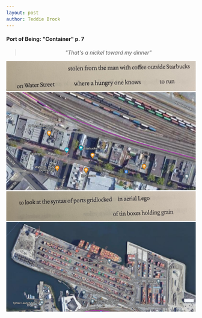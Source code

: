 ```yaml
---
layout: post
author: Teddie Brock
---
```

<h4>Port of Being: "Container" p. 7</h4>


><center><i>"That's a nickel toward my dinner"</i></center>


<img src="https://github.com/teddiebrock/network-listening/blob/master/images/container_p07_01.jpg?raw=true">

<img src="https://github.com/teddiebrock/network-listening/blob/master/images/container_p07_01_map.png?raw=true">

<img src="https://github.com/teddiebrock/network-listening/blob/master/images/container_p07_02.jpg?raw=true">

<img src="https://github.com/teddiebrock/network-listening/blob/master/images/container_p07_02_map.png?raw=true">
